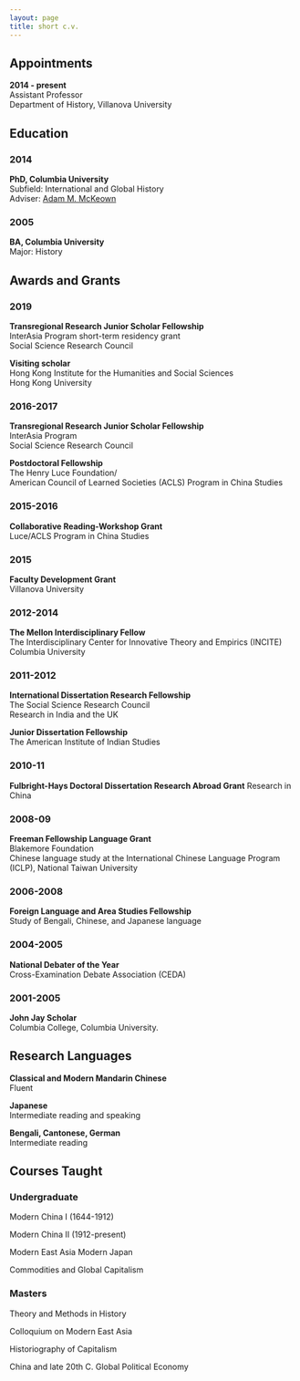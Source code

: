 ```yaml
---
layout: page
title: short c.v.
---
```


## Appointments

**2014 - present**  
Assistant Professor  
Department of History, Villanova University

## Education

### **2014**  
**PhD, Columbia University**     
Subfield: International and Global History  
Adviser: [Adam M. McKeown](https://www.historians.org/publications-and-directories/perspectives-on-history/december-2017/adam-mckeown-(1965%E2%80%932017))

### **2005**  
**BA, Columbia University**   
Major: History

## Awards and Grants

### **2019**  
**Transregional Research Junior Scholar Fellowship**  
InterAsia Program short-term residency grant  
Social Science Research Council 

**Visiting scholar**  
Hong Kong Institute for the Humanities and Social Sciences  
Hong Kong University

### **2016-2017**  
**Transregional Research Junior Scholar Fellowship**  
InterAsia Program  
Social Science Research Council 

**Postdoctoral Fellowship**  
The Henry Luce Foundation/  
American Council of Learned Societies (ACLS) Program in China Studies 

### **2015-2016**  
**Collaborative Reading-Workshop Grant**  
Luce/ACLS Program in China Studies


### 2015 
**Faculty Development Grant**  
Villanova University

### **2012-2014**  
**The Mellon Interdisciplinary Fellow**  
The Interdisciplinary Center for Innovative Theory and Empirics (INCITE)  
Columbia University

### **2011-2012**  
**International Dissertation Research Fellowship**  
The Social Science Research Council  
Research in India and the UK

**Junior Dissertation Fellowship**  
The American Institute of Indian Studies

### **2010-11**  
**Fulbright-Hays Doctoral Dissertation Research Abroad Grant**
Research in China

### **2008-09**  
**Freeman Fellowship Language Grant**  
Blakemore Foundation  
Chinese language study at the International Chinese Language Program (ICLP), National Taiwan University

### **2006-2008**  
**Foreign Language and Area Studies Fellowship**  
Study of Bengali, Chinese, and Japanese language


### **2004-2005**  
**National Debater of the Year**  
Cross-Examination Debate Association (CEDA) 

### **2001-2005**  
**John Jay Scholar**  
Columbia College, Columbia University.  


## Research Languages

**Classical and Modern Mandarin Chinese**  
Fluent

**Japanese**  
Intermediate reading and speaking

**Bengali, Cantonese, German**  
Intermediate reading

## Courses Taught

### Undergraduate

Modern China I (1644-1912) 
 
Modern China II (1912-present)

Modern East Asia
Modern Japan

Commodities and Global Capitalism


### Masters

Theory and Methods in History 

Colloquium on Modern East Asia

Historiography of Capitalism

China and late 20th C. Global Political Economy
